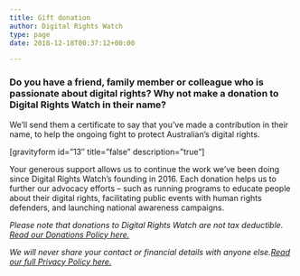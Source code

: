```yaml
---
title: Gift donation
author: Digital Rights Watch
type: page
date: 2018-12-18T00:37:12+00:00

---
```

### Do you have a friend, family member or colleague who is passionate about digital rights? Why not make a donation to Digital Rights Watch in their name?


We&#8217;ll send them a certificate to say that you&#8217;ve made a contribution in their name, to help the ongoing fight to protect Australian&#8217;s digital rights.


[gravityform id=&#8221;13&#8243; title=&#8221;false&#8221; description=&#8221;true&#8221;]

Your generous support allows us to continue the work we&#8217;ve been doing since Digital Rights Watch&#8217;s founding in 2016. Each donation helps us to further our advocacy efforts &#8211; such as running programs to educate people about their digital rights, facilitating public events with human rights defenders, and launching national awareness campaigns.

_Please note that donations to Digital Rights Watch are not tax deductible. [Read our Donations Policy here.][1]_

_We will never share your contact or financial details with anyone else.[Read our full Privacy Policy here.][2]_

 [1]: https://digitalrightswatch.org.au/about/donations-policy/
 [2]: https://digitalrightswatch.org.au/privacy-policy/
